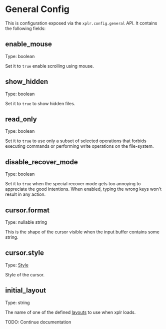 General Config
==============

This is configuration exposed via the `xplr.config.general` API. It contains
the following fields:


enable_mouse
------------

Type: boolean

Set it to `true` enable scrolling using mouse.


show_hidden
-----------

Type: boolean

Set it to `true` to show hidden files.


read_only
---------

Type: boolean

Set it to `true` to use only a subset of selected operations that forbids
executing commands or performing write operations on the file-system.


disable_recover_mode
--------------------

Type: boolean

Set it to `true` when the special recover mode gets too annoying to appreciate
the good intentions. When enabled, typing the wrong keys won't result in any
action.


cursor.format
-------------

Type: nullable string

This is the shape of the cursor visible when the input buffer contains some string.


cursor.style
------------

Type: [Style](style.md)

Style of the cursor.


initial_layout
--------------

Type: string

The name of one of the defined [layouts](layouts.md) to use when xplr loads.


TODO: Continue documentation
